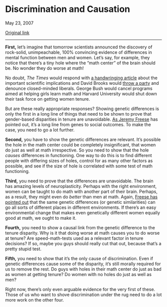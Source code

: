 Discrimination and Causation
============================

May 23, 2007

[Original link](http://www.aaronsw.com/weblog/discrimcause)

* * * * *

**First,** let’s imagine that tomorrow scientists announced the
discovery of rock-solid, unimpeachable, 100% convincing evidence of
differences in mental function between men and women. Let’s say, for
example, they notice that there’s a tiny hole where the “math center” of
the brain should be. No wonder they do worse at math!

No doubt, *The Times* would respond with [a handwringing
article](http://itre.cis.upenn.edu/~myl/languagelog/archives/003894.html)
about the important scientific implications and David Brooks would
[throw a
party](http://itre.cis.upenn.edu/~myl/languagelog/archives/003246.html)
and denounce closed-minded liberals. George Bush would cancel programs
aimed at helping girls learn math and Harvard University would shut down
their task force on getting women tenure.

But are these really appropriate responses? Showing genetic differences
is only the first in a long line of things that need to be shown to
prove that gender-based disparities in tenure are unavoidable. [As
Jeremy
Freese](http://jeremyfreese.blogspot.com/2006/11/twenty-four-stories-of-internal.html)
has pointed out, it’s a long line from genes to social outcomes. To make
the case, you need to go a lot further.

**Second,** you have to show the genetic differences are relevant. It’s
possible the hole in the math center could be completely insignificant,
that women do just as well at math irrespective. So you need to show
that the hole *causes* differences in functioning. One way to do this is
to find different people with differing sizes of holes, control for as
many other factors as possible, and see if the size of hole is
correlated with some test of math functioning.

**Third,** you need to prove that the differences are unavoidable. The
brain has amazing levels of neuroplasticity. Perhaps with the right
environment, women can be taught to do math with another part of their
brain. Perhaps, as a result, they might even do *better* than men at
math. Again, [Freese has pointed
out](http://jeremyfreese.blogspot.com/2006/11/eight-plots-revised.html)
that the same genetic differences (or genetic similarities) can go all
sorts of different places in different environments. If there’s an easy
environmental change that makes even genetically different women equally
good at math, we ought to make it.

**Fourth,** you need to show a causal link from the genetic difference
to the tenure disparity. Why is it that doing worse at math causes you
to do worse at tenure? Are speed-math-tests used as a relevant factor in
tenure decisions? If so, maybe you guys should really cut that out,
because that’s a pretty stupid test.

**Fifth,** you need to show that it’s the only cause of discrimination.
Even if genetic differences cause some of the disparity, it’s still
morally required for us to remove the rest. Do guys with holes in their
math center do just as bad as women at getting tenure? Do women with no
holes do just as well as men?

Right now, there’s only even arguable evidence for the very first of
these. Those of us who want to shove discrimination under the rug need
to do a lot more work on the other four.
